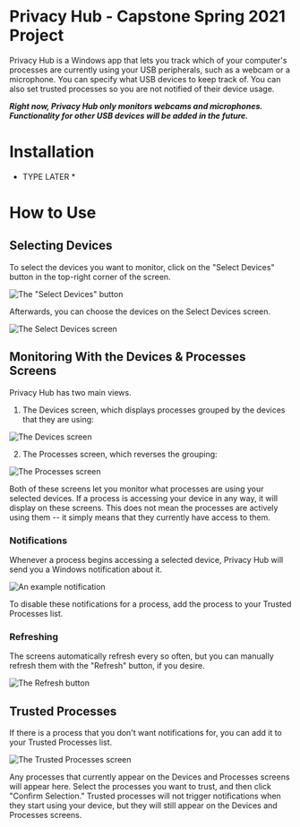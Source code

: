 # Privacy Hub - Capstone Spring 2021 Project
Privacy Hub is a Windows app that lets you track which of your computer's processes are currently using your USB peripherals, such as a webcam or a microphone. You can specify what USB devices to keep track of. You can also set trusted processes so you are not notified of their device usage.

***Right now, Privacy Hub only monitors webcams and microphones. Functionality for other USB devices will be added in the future.***

# Installation
* TYPE LATER *

# How to Use
## Selecting Devices
To select the devices you want to monitor, click on the "Select Devices" button in the top-right corner of the screen.

![The "Select Devices" button](https://i.ibb.co/b5BY3xm/image.png)

Afterwards, you can choose the devices on the Select Devices screen.

![The Select Devices screen](https://i.ibb.co/Qdj0x2g/image.png)

## Monitoring With the Devices & Processes Screens
Privacy Hub has two main views.
1. The Devices screen, which displays processes grouped by the devices that they are using:

![The Devices screen](https://i.ibb.co/JdpnJjL/image.png)

2. The Processes screen, which reverses the grouping:

![The Processes screen](https://i.ibb.co/MkD9Dh5/image.png)

Both of these screens let you monitor what processes are using your selected devices. If a process is accessing your device in any way, it will display on these screens. This does not mean the processes are actively using them -- it simply means that they currently have access to them. 

### Notifications
Whenever a process begins accessing a selected device, Privacy Hub will send you a Windows notification about it.

![An example notification](https://i.ibb.co/Dk5Z4Tj/image.png)

To disable these notifications for a process, add the process to your Trusted Processes list.

### Refreshing
The screens automatically refresh every so often, but you can manually refresh them with the "Refresh" button, if you desire.

![The Refresh button](https://i.ibb.co/yN0yQJ9/image.png)

## Trusted Processes
If there is a process that you don't want notifications for, you can add it to your Trusted Processes list.

![The Trusted Processes screen](https://i.ibb.co/YdkKxn5/image.png)

Any processes that currently appear on the Devices and Processes screens will appear here. Select the processes you want to trust, and then click "Confirm Selection." Trusted processes will not trigger notifications when they start using your device, but they will still appear on the Devices and Processes screens.
